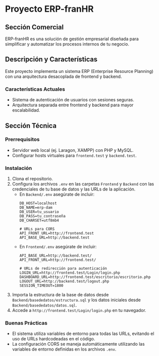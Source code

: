 # Proyecto ERP-franHR

## Sección Comercial
ERP-franHR es una solución de gestión empresarial diseñada para simplificar y automatizar los procesos internos de tu negocio.

## Descripción y Características
Este proyecto implementa un sistema ERP (Enterprise Resource Planning) con una arquitectura desacoplada de frontend y backend.

### Características Actuales
- Sistema de autenticación de usuarios con sesiones seguras.
- Arquitectura separada entre frontend y backend para mayor escalabilidad.

## Sección Técnica

### Prerrequisitos
- Servidor web local (ej. Laragon, XAMPP) con PHP y MySQL.
- Configurar hosts virtuales para `frontend.test` y `backend.test`.

### Instalación
1. Clona el repositorio.
2. Configura los archivos `.env` en las carpetas `Frontend` y `Backend` con las credenciales de tu base de datos y las URLs de la aplicación.
   - En `Backend/.env` asegúrate de incluir:
     ```
     DB_HOST=localhost
     DB_NAME=erp-dam
     DB_USER=tu_usuario
     DB_PASS=tu_contraseña
     DB_CHARSET=utf8mb4
     
     # URLs para CORS
     API_FRONT_URL=http://frontend.test
     API_BASE_URL=http://backend.test
     ```
   - En `Frontend/.env` asegúrate de incluir:
     ```
     API_BASE_URL=http://backend.test/
     API_FRONT_URL=http://frontend.test/
     
     # URLs de redirección para autenticación
     LOGIN_URL=http://frontend.test/Login/login.php
     DASHBOARD_URL=http://frontend.test/escritorio/escritorio.php
     LOGOUT_URL=http://backend.test/logout.php
     SESSION_TIMEOUT=1800
     ```
3. Importa la estructura de la base de datos desde `Backend/basededatos/estructura.sql` y los datos iniciales desde `Backend/basededatos/datos.sql`.
4. Accede a `http://frontend.test/Login/login.php` en tu navegador.

### Buenas Prácticas
- El sistema utiliza variables de entorno para todas las URLs, evitando el uso de URLs hardcodeadas en el código.
- La configuración CORS se maneja automáticamente utilizando las variables de entorno definidas en los archivos `.env`.